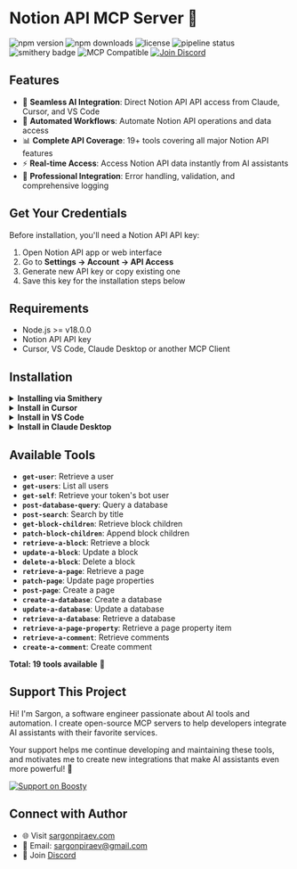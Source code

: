 # Notion API MCP Server 🔧

![npm version](https://img.shields.io/npm/v/@sargonpiraev/notion-mcp-server)
![npm downloads](https://img.shields.io/npm/dw/@sargonpiraev/notion-mcp-server)
![license](https://img.shields.io/github/license/sargonpiraev/notion-mcp-server)
![pipeline status](https://gitlab.com/sargonpiraev/notion-mcp-server/badges/main/pipeline.svg)
![smithery badge](https://smithery.ai/badge/@sargonpiraev/notion-mcp-server)
![MCP Compatible](https://img.shields.io/badge/MCP-Compatible-blue)
[![Join Discord](https://img.shields.io/discord/1331631275464671347?color=7289da&label=Discord&logo=discord)](https://discord.gg/ZsWGxRGj)



## Features

- 🔌 **Seamless AI Integration**: Direct Notion API API access from Claude, Cursor, and VS Code
- 🤖 **Automated Workflows**: Automate Notion API operations and data access
- 📊 **Complete API Coverage**: 19+ tools covering all major Notion API features
- ⚡ **Real-time Access**: Access Notion API data instantly from AI assistants
- 🔧 **Professional Integration**: Error handling, validation, and comprehensive logging

## Get Your Credentials

Before installation, you'll need a Notion API API key:

1. Open Notion API app or web interface
2. Go to **Settings → Account → API Access**
3. Generate new API key or copy existing one
4. Save this key for the installation steps below

## Requirements

- Node.js >= v18.0.0
- Notion API API key
- Cursor, VS Code, Claude Desktop or another MCP Client

## Installation

<details>
<summary><b>Installing via Smithery</b></summary>

To install Notion API MCP Server for any client automatically via [Smithery](https://smithery.ai):

```bash
npx -y @smithery/cli@latest install @sargonpiraev/notion-mcp-server --client <CLIENT_NAME>
```

</details>

<details>
<summary><b>Install in Cursor</b></summary>

#### Cursor One-Click Installation

[![Install MCP Server](https://cursor.com/deeplink/mcp-install-dark.svg)](https://cursor.com/install-mcp?name=@sargonpiraev/notion-mcp-server&config=)

#### Manual Configuration

Add to your Cursor `~/.cursor/mcp.json` file:

```json
{
  "mcpServers": {
    "notion-mcp-server": {
      "command": "npx",
      "args": ["-y", "@sargonpiraev/notion-mcp-server"],
      "env": {
        "NOTION_API_TOKEN": "your-notion_api_token"
      }
    }
  }
}
```

</details>

<details>
<summary><b>Install in VS Code</b></summary>

[![Install in VS Code](https://img.shields.io/badge/VS_Code-Install_MCP-0098FF)](vscode:mcp/install?%7B%22name%22%3A%22notion-mcp-server%22%2C%22command%22%3A%22npx%22%2C%22args%22%3A%5B%22-y%22%2C%22@sargonpiraev/notion-mcp-server%22%5D%7D)

Or add manually to your VS Code settings:

```json
"mcp": {
  "servers": {
    "notion-mcp-server": {
      "type": "stdio",
      "command": "npx",
      "args": ["-y", "@sargonpiraev/notion-mcp-server"],
      "env": {
        "NOTION_API_TOKEN": "your-notion_api_token"
      }
    }
  }
}
```

</details>

<details>
<summary><b>Install in Claude Desktop</b></summary>

Add to your `claude_desktop_config.json`:

```json
{
  "mcpServers": {
    "notion-mcp-server": {
      "command": "npx",
      "args": ["-y", "@sargonpiraev/notion-mcp-server"],
      "env": {
        "NOTION_API_TOKEN": "your-notion_api_token"
      }
    }
  }
}
```

</details>

## Available Tools

- **`get-user`**: Retrieve a user
- **`get-users`**: List all users
- **`get-self`**: Retrieve your token&#x27;s bot user
- **`post-database-query`**: Query a database
- **`post-search`**: Search by title
- **`get-block-children`**: Retrieve block children
- **`patch-block-children`**: Append block children
- **`retrieve-a-block`**: Retrieve a block
- **`update-a-block`**: Update a block
- **`delete-a-block`**: Delete a block
- **`retrieve-a-page`**: Retrieve a page
- **`patch-page`**: Update page properties
- **`post-page`**: Create a page
- **`create-a-database`**: Create a database
- **`update-a-database`**: Update a database
- **`retrieve-a-database`**: Retrieve a database
- **`retrieve-a-page-property`**: Retrieve a page property item
- **`retrieve-a-comment`**: Retrieve comments
- **`create-a-comment`**: Create comment

**Total: 19 tools available** 🎯

## Support This Project

Hi! I'm Sargon, a software engineer passionate about AI tools and automation. I create open-source MCP servers to help developers integrate AI assistants with their favorite services.

Your support helps me continue developing and maintaining these tools, and motivates me to create new integrations that make AI assistants even more powerful! 🚀

[![Support on Boosty](https://img.shields.io/badge/Support-Boosty-orange?logo=data:image/svg+xml;base64,PHN2ZyB3aWR0aD0iMjQiIGhlaWdodD0iMjQiIHZpZXdCb3g9IjAgMCAyNCAyNCIgZmlsbD0ibm9uZSIgeG1sbnM9Imh0dHA6Ly93d3cudzMub3JnLzIwMDAvc3ZnIj4KPHBhdGggZD0iTTEyIDJMMTMuMDkgOC4yNkwyMCA5TDEzLjA5IDE1Ljc0TDEyIDIyTDEwLjkxIDE1Ljc0TDQgOUwxMC45MSA4LjI2TDEyIDJaIiBmaWxsPSJ3aGl0ZSIvPgo8L3N2Zz4K)](https://boosty.to/sargonpiraev)

## Connect with Author

- 🌐 Visit [sargonpiraev.com](https://sargonpiraev.com)
- 📧 Email: [sargonpiraev@gmail.com](mailto:sargonpiraev@gmail.com)
- 💬 Join [Discord](https://discord.gg/ZsWGxRGj)
